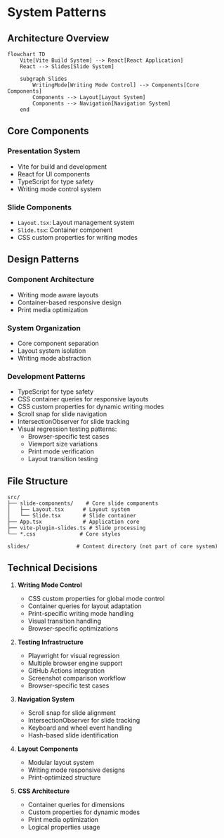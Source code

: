 # System Patterns

## Architecture Overview

```mermaid
flowchart TD
    Vite[Vite Build System] --> React[React Application]
    React --> Slides[Slide System]

    subgraph Slides
        WritingMode[Writing Mode Control] --> Components[Core Components]
        Components --> Layout[Layout System]
        Components --> Navigation[Navigation System]
    end
```

## Core Components

### Presentation System

- Vite for build and development
- React for UI components
- TypeScript for type safety
- Writing mode control system

### Slide Components

- `Layout.tsx`: Layout management system
- `Slide.tsx`: Container component
- CSS custom properties for writing modes

## Design Patterns

### Component Architecture

- Writing mode aware layouts
- Container-based responsive design
- Print media optimization

### System Organization

- Core component separation
- Layout system isolation
- Writing mode abstraction

### Development Patterns

- TypeScript for type safety
- CSS container queries for responsive layouts
- CSS custom properties for dynamic writing modes
- Scroll snap for slide navigation
- IntersectionObserver for slide tracking
- Visual regression testing patterns:
  - Browser-specific test cases
  - Viewport size variations
  - Print mode verification
  - Layout transition testing

## File Structure

```
src/
├── slide-components/    # Core slide components
│   ├── Layout.tsx      # Layout system
│   └── Slide.tsx       # Slide container
├── App.tsx             # Application core
├── vite-plugin-slides.ts # Slide processing
└── *.css              # Core styles

slides/               # Content directory (not part of core system)
```

## Technical Decisions

1. **Writing Mode Control**

   - CSS custom properties for global mode control
   - Container queries for layout adaptation
   - Print-specific writing mode handling
   - Visual transition handling
   - Browser-specific optimizations

2. **Testing Infrastructure**

   - Playwright for visual regression
   - Multiple browser engine support
   - GitHub Actions integration
   - Screenshot comparison workflow
   - Browser-specific test cases

3. **Navigation System**

   - Scroll snap for slide alignment
   - IntersectionObserver for slide tracking
   - Keyboard and wheel event handling
   - Hash-based slide identification

4. **Layout Components**

   - Modular layout system
   - Writing mode responsive designs
   - Print-optimized structure

5. **CSS Architecture**
   - Container queries for dimensions
   - Custom properties for dynamic modes
   - Print media optimization
   - Logical properties usage
